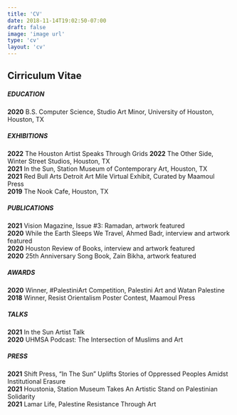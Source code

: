 ```yaml
---
title: 'CV'
date: 2018-11-14T19:02:50-07:00
draft: false
image: 'image url'
type: 'cv'
layout: 'cv'
---
```


## Cirriculum Vitae

##### EDUCATION

**2020** B.S. Computer Science, Studio Art Minor, University of Houston, Houston, TX  

##### EXHIBITIONS

**2022** The Houston Artist Speaks Through Grids
**2022** The Other Side, Winter Street Studios, Houston, TX  
**2021** In the Sun, Station Museum of Contemporary Art, Houston, TX  
**2021** Red Bull Arts Detroit Art Mile Virtual Exhibit, Curated by Maamoul Press  
**2019** The Nook Cafe, Houston, TX

##### PUBLICATIONS

**2021** Vision Magazine, Issue #3: Ramadan, artwork featured  
**2020** While the Earth Sleeps We Travel, Ahmed Badr, interview and artwork featured  
**2020** Houston Review of Books, interview and artwork featured  
**2020** 25th Anniversary Song Book, Zain Bikha, artwork featured   

##### AWARDS

**2020** Winner, #PalestiniArt Competition, Palestini Art and Watan Palestine  
**2018** Winner, Resist Orientalism Poster Contest, Maamoul Press  

##### TALKS

**2021** In the Sun Artist Talk  
**2020** UHMSA Podcast: The Intersection of Muslims and Art  

##### PRESS

**2021** Shift Press, “In The Sun” Uplifts Stories of Oppressed Peoples Amidst Institutional Erasure  
**2021** Houstonia, Station Museum Takes An Artistic Stand on Palestinian Solidarity  
**2021** Lamar Life, Palestine Resistance Through Art 

